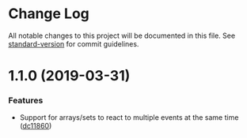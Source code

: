 # Change Log

All notable changes to this project will be documented in this file. See [standard-version](https://github.com/conventional-changelog/standard-version) for commit guidelines.

# 1.1.0 (2019-03-31)


### Features

* Support for arrays/sets to react to multiple events at the same time ([dc11860](https://github.com/martinheidegger/has-listener/commit/dc11860))
